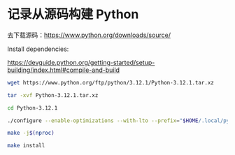# 记录从源码构建 Python

去下载源码：https://www.python.org/downloads/source/

Install dependencies:

https://devguide.python.org/getting-started/setup-building/index.html#compile-and-build


```bash
wget https://www.python.org/ftp/python/3.12.1/Python-3.12.1.tar.xz

tar -xvf Python-3.12.1.tar.xz

cd Python-3.12.1

./configure --enable-optimizations --with-lto --prefix="$HOME/.local/python312"

make -j$(nproc)

make install
```
